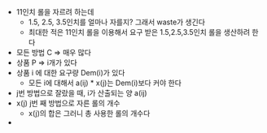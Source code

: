 - 11인치 롤을 자르려 하는데
	- 1.5, 2.5, 3.5인치를 얼마나 자를지? 그래서 waste가 생긴다
	- 최대한 적은 11인치 롤을 이용해서 요구 받은 1.5,2.5,3.5인치 롤을 생산하려 한다
- 모든 방법 C => 매우 많다
- 상품 P => i개가 있다
- 상품 i 에 대한 요구량 Dem(i)가 있다
	- 모든 i에 대해서 a(ij) * x(j)는 Dem(i)보다 커야 한다
- j번 방법으로 잘랐을 때, i가 산출되는 양 a(ij)
- x(j) j번 째 방법으로 자른 롤의 개수
	- x(j)의 합은 그러니 총 사용한 롤의 개수다
-